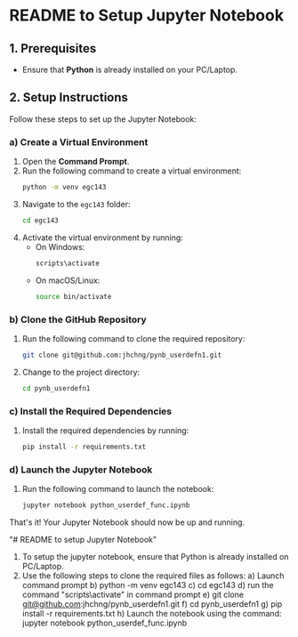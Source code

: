 # README to Setup Jupyter Notebook

## 1. Prerequisites

- Ensure that **Python** is already installed on your PC/Laptop.

## 2. Setup Instructions

Follow these steps to set up the Jupyter Notebook:

### a) Create a Virtual Environment

1. Open the **Command Prompt**.
2. Run the following command to create a virtual environment:
    ```bash
    python -m venv egc143
    ```
3. Navigate to the `egc143` folder:
    ```bash
    cd egc143
    ```
4. Activate the virtual environment by running:
    - On Windows:
      ```bash
      scripts\activate
      ```
    - On macOS/Linux:
      ```bash
      source bin/activate
      ```

### b) Clone the GitHub Repository

1. Run the following command to clone the required repository:
    ```bash
    git clone git@github.com:jhchng/pynb_userdefn1.git
    ```
2. Change to the project directory:
    ```bash
    cd pynb_userdefn1
    ```

### c) Install the Required Dependencies

1. Install the required dependencies by running:
    ```bash
    pip install -r requirements.txt
    ```

### d) Launch the Jupyter Notebook

1. Run the following command to launch the notebook:
    ```bash
    jupyter notebook python_userdef_func.ipynb
    ```

That's it! Your Jupyter Notebook should now be up and running.


"# README to setup Jupyter Notebook"

1. To setup the jupyter notebook, ensure that Python is already installed on PC/Laptop.
2. Use the following steps to clone the required files as follows:
    a) Launch command prompt
    b) python -m venv egc143
    c) cd egc143
    d) run the command "scripts\activate" in command prompt
    e) git clone git@github.com:jhchng/pynb_userdefn1.git
    f) cd pynb_userdefn1
    g) pip install -r requirements.txt
    h) Launch the notebook using the command:
            jupyter notebook python_userdef_func.ipynb
